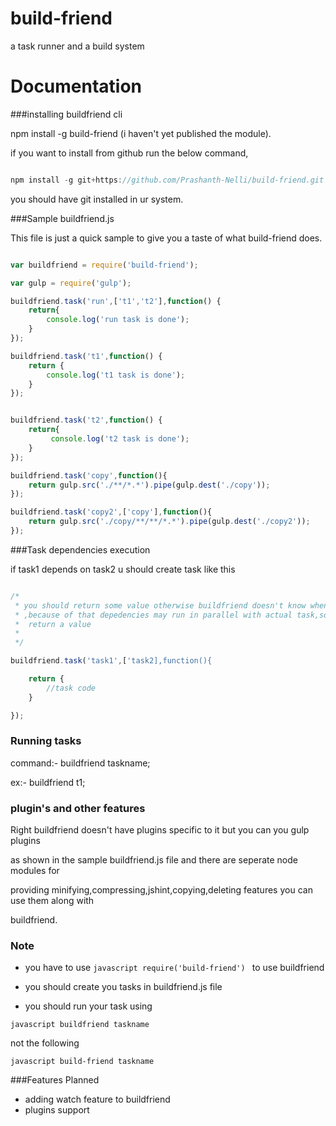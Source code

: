 build-friend
============

a task runner and a build system

Documentation
============

###installing buildfriend cli

npm install -g build-friend (i haven't yet published the module).

if you want to install from github run the below command,

```javascript

npm install -g git+https://github.com/Prashanth-Nelli/build-friend.git

```

you should have git installed in ur system.

###Sample buildfriend.js 

This file is just a quick sample to give you a taste of what build-friend does.

```javascript

var buildfriend = require('build-friend');

var gulp = require('gulp');

buildfriend.task('run',['t1','t2'],function() {
	return{
		console.log('run task is done');
	} 
});

buildfriend.task('t1',function() {
	return {
		console.log('t1 task is done');
	}
});


buildfriend.task('t2',function() {
	return{
		 console.log('t2 task is done');
	}
});

buildfriend.task('copy',function(){
	return gulp.src('./**/*.*').pipe(gulp.dest('./copy'));
});

buildfriend.task('copy2',['copy'],function(){
	return gulp.src('./copy/**/**/*.*').pipe(gulp.dest('./copy2'));
});


```
###Task dependencies execution

if task1 depends on task2 u should create task like this

```javascript

/* 
 * you should return some value otherwise buildfriend doesn't know when the task is completed
 * ,because of that depedencies may run in parallel with actual task,so to avoid that you should 
 *  return a value
 *
 */

buildfriend.task('task1',['task2],function(){

	return {
		//task code
	}

});

```

### Running tasks 

command:-   buildfriend taskname;

ex:- 		buildfriend t1;


### plugin's and other features

Right buildfriend doesn't have plugins specific to it but you can you gulp plugins 

as shown in the sample buildfriend.js file and there are seperate node modules for

providing minifying,compressing,jshint,copying,deleting features you can use them along with

buildfriend.

### Note

* you have to use ```javascript require('build-friend') ``` to use buildfriend

* you should create you tasks in buildfriend.js file 

* you should run your task using 
	
```javascript buildfriend taskname ```

not the following

```javascript build-friend taskname ```

###Features Planned

* adding watch feature to buildfriend
* plugins support

